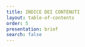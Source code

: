```yaml
---
title: INDICE DEI CONTENUTI
layout: table-of-contents
order: 5
presentation: brief
search: false
---
```


